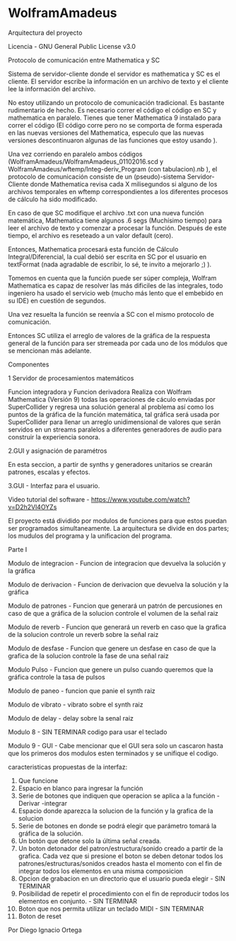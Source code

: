 # WolframAmadeus

Arquitectura del proyecto 

Licencia - GNU General Public License v3.0

Protocolo de comunicación entre Mathematica y SC

Sistema de servidor-cliente donde el servidor es mathematica y SC es el cliente. 
El servidor escribe la información en un archivo de texto y el cliente lee la información del archivo.


No estoy utilizando un protocolo de comunicación tradicional. Es bastante rudimentario de hecho. Es necesario correr el código el código en SC y mathematica en paralelo. Tienes que tener Mathematica 9 instalado para correr el código (El código corre pero no se comporta de forma esperada en las nuevas versiones del Mathematica, especulo que las nuevas versiones descontinuaron algunas de las funciones que estoy usando ).


Una vez corriendo en paralelo ambos códigos (WolframAmadeus/WolframAmadeus_01102016.scd y WolframAmadeus/wftemp/Integ-deriv_Program (con tabulacion).nb ), el protocolo de comunicación consiste de un (pseudo)-sistema Servidor-Cliente donde Mathematica revisa cada X milisegundos si alguno de los archivos temporales en wftemp correspondientes a los diferentes procesos de cálculo ha sido modificado. 


En caso de que SC modifique el archivo .txt con una nueva función matemática, Mathematica tiene algunos .6 segs (Muchísimo tiempo) para leer el archivo de texto y comenzar a procesar la función. Después de este tiempo, el archivo es reseteado a un valor default (cero).


Entonces, Mathematica procesará esta función de Cálculo Integral/Diferencial, la cual debió ser escrita en SC por el usuario en textFormat (nada agradable de escribir, lo sé, te invito a mejorarlo ;) ). 


Tomemos en cuenta que la función puede ser súper compleja, Wolfram Mathematica es capaz de resolver las más dificiles de las integrales, todo ingeniero ha usado el servicio web (mucho más lento que el embebido en su IDE) en cuestión de segundos. 


Una vez resuelta la función se reenvía a SC con el mismo protocolo de comunicación.

Entonces SC utiliza el arreglo de valores de la gráfica de la respuesta general de la función para ser stremeada por cada uno de los módulos que se mencionan más adelante.


Componentes

1 Servidor de procesamientos matemáticos

Funcion integradora y Funcion derivadora
Realiza con Wolfram Mathematica (Versión 9) todas las operaciones de cáculo  enviadas por SuperCollider y regresa una solución general al problema así como los puntos de la gráfica de la función matemática, tal gráfica será usada por SuperCollider para llenar un arreglo unidimensional de valores que serán servidos en un streams paralelos a diferentes generadores de audio para construir la experiencia sonora.

2.GUI y asignación de paramétros

En esta seccion, a partir de synths y generadores unitarios se crearán patrones, escalas y efectos.

3.GUI - Interfaz para el usuario.

Video tutorial del software - 
https://www.youtube.com/watch?v=D2h2Vl4OYZs

El proyecto está dividido por modulos de funciones para que estos puedan ser programados simultaneamente.
La arquitectura se divide en dos partes; los mudulos del programa y la unificacion del programa.

Parte I

Modulo de integracion -
Funcion de integracion que devuelva la solución y la gráfica

Modulo de derivacion -
Funcion de derivacion que devuelva la solución y la gráfica

Modulo de patrones -
Funcion que generará un patrón de percusiones en caso de que a gráfica de la solucion controle el volumen de la señal raiz

Modulo de reverb -
Funcion que generará un reverb en caso que la grafica de la solucion controle un reverb sobre la señal raiz

Modulo de desfase -
Funcion que genere un desfase en caso de que la grafica de la solucion controle la fase de una señal raiz

Modulo Pulso  -
Funcion que genere un pulso cuando queremos que la gráfica controle la tasa de pulsos

Modulo de paneo  -
funcion que panie el synth raiz

Modulo de vibrato -
vibrato sobre el synth raiz

Modulo de delay -
delay sobre la senal raiz

Modulo 8 - SIN TERMINAR
codigo para usar el teclado

Modulo 9 - GUI - Cabe mencionar que el GUI sera solo un cascaron hasta que los primeros dos modulos esten terminados y se unifique el codigo.

caracteristicas propuestas de la interfaz:
1. Que funcione
2. Espacio en blanco para ingresar la función
3. Serie de botones que indiquen que operacion se aplica a la función
   -Derivar
   -integrar
4. Espacio donde aparezca la solucion de la función y la grafica de la solucion
5. Serie de botones en donde se podrá elegir que parámetro tomará la gráfica de la solución.
6. Un botón que detone solo la última señal creada.
7. Un boton detonador del patron/estructura/sonido creado a partir de la grafica. Cada vez que si presione el boton se deben detonar todos los patrones/estructuras/sonidos creados hasta el momento con el fin de integrar todos los elementos en una misma composicion 
8. Opcion de grabacion en un directorio que el usuario pueda elegir - SIN TERMINAR
9. Posibilidad de repetir el procedimiento con el fin de reproducir todos los elementos en conjunto. - SIN TERMINAR
10. Boton que nos permita utilizar un teclado MIDI - SIN TERMINAR
10. Boton de reset

Por Diego Ignacio Ortega
